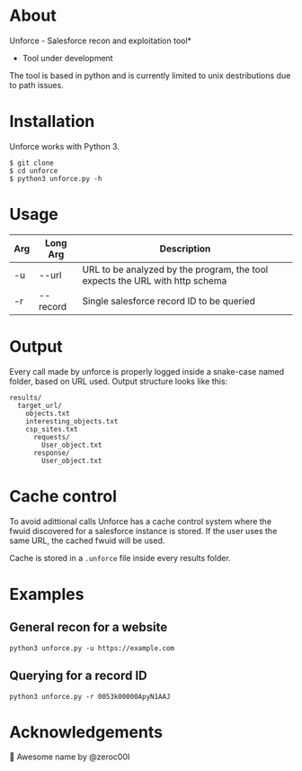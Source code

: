 # About

Unforce - Salesforce recon and exploitation tool*
* Tool under development

The tool is based in python and is currently limited to unix destributions due to path issues.

# Installation

Unforce works with Python 3.

```
$ git clone
$ cd unforce
$ python3 unforce.py -h
```

# Usage

| Arg | Long Arg | Description |
|---|---|---|
| -u | --url | URL to be analyzed by the program, the tool expects the URL with http schema |
| -r | --record | Single salesforce record ID to be queried |

# Output

Every call made by unforce is properly logged inside a snake-case named folder, based on URL used.
Output structure looks like this:

```
results/
  target_url/
    objects.txt
    interesting_objects.txt    
    csp_sites.txt
      requests/
        User_object.txt
      response/
        User_object.txt
```

# Cache control

To avoid adittional calls Unforce has a cache control system where the fwuid discovered for a salesforce instance is stored.
If the user uses the same URL, the cached fwuid will be used.

Cache is stored in a `.unforce` file inside every results folder.

# Examples


## General recon for a website

```
python3 unforce.py -u https://example.com
``` 

## Querying for a record ID 

```
python3 unforce.py -r 0053k00000ApyN1AAJ
```

# Acknowledgements

🥇 Awesome name by @zeroc00I

